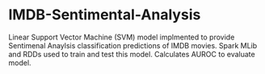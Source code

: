 # IMDB-Sentimental-Analysis
Linear Support Vector Machine (SVM) model implmented to provide Sentimenal Anaylsis classification predictions of IMDB movies.
Spark MLib and RDDs used to train and test this model. 
Calculates AUROC to evaluate model.
